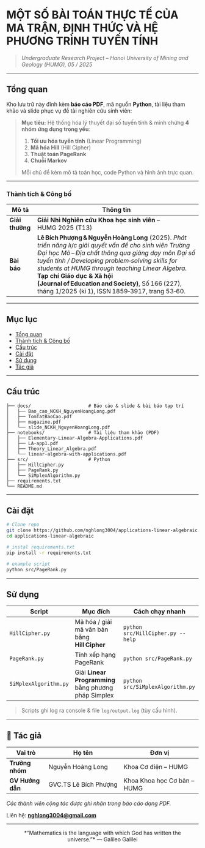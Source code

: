 # **MỘT SỐ BÀI TOÁN THỰC TẾ CỦA MA TRẬN, ĐỊNH THỨC VÀ HỆ PHƯƠNG TRÌNH TUYẾN TÍNH**
> *Undergraduate Research Project – Hanoi University of Mining and Geology (HUMG), 05 / 2025*

---

## Tổng quan
Kho lưu trữ này đính kèm **báo cáo PDF**, mã nguồn **Python**, tài liệu tham khảo và slide phục vụ đề tài nghiên cứu sinh viên:

> **Mục tiêu:** Hệ thống hóa lý thuyết đại số tuyến tính & minh chứng **4 nhóm ứng dụng trọng yếu**:
>
> 1. **Tối ưu hóa tuyến tính** (Linear Programming)  
> 2. **Mã hóa Hill** (Hill Cipher)  
> 3. **Thuật toán PageRank**  
> 4. **Chuỗi Markov**
>
> Mỗi chủ đề kèm mô tả toán học, code Python và hình ảnh trực quan.

---
### Thành tích & Công bố
| Mô tả | Thông tin |
|-------|-----------|
| **Giải thưởng** | **Giải Nhì Nghiên cứu Khoa học sinh viên** – HUMG 2025 (T13) |
| **Bài báo** | **Lê Bích Phượng & Nguyễn Hoàng Long** (2025). *Phát triển năng lực giải quyết vấn đề cho sinh viên Trường Đại học Mỏ – Địa chất thông qua giảng dạy môn Đại số tuyến tính / Developing problem‑solving skills for students at HUMG through teaching Linear Algebra.* **Tạp chí Giáo dục & Xã hội (Journal of Education and Society)**, Số 166 (227), tháng 1/2025 (kì 1), ISSN 1859‑3917, trang 53‑60. |

---

## Mục lục
- [Tổng quan](#-Tổng-quan)
- [Thành tích & Công bố](#-thành-tích--công-bố)
- [Cấu trúc](#-cấu-trúc)
- [Cài đặt](#️-cài-đặt)
- [Sử dụng](#-sử-dụng)
- [Tác giả](#-tác-giả)

---

## Cấu trúc
```text
├── docs/                     # Báo cáo & slide & bài báo tạp trí
│   ├── Bao_cao_NCKH_NguyenHoangLong.pdf
│   ├── TomTatBaoCao.pdf
│   ├── magazine.pdf
│   └── slide_NCKH_NguyenHoangLong.pdf
├── notebooks/                # Tài liệu tham khảo (PDF)
│   ├── Elementary-Linear-Algebra-Applications.pdf
│   ├── LA-app1.pdf
│   ├── Theory_Linear_Algebra.pdf
│   └── linear-algebra-with-applications.pdf
├── src/                      # Python
│   ├── HillCipher.py
│   ├── PageRank.py
│   └── SiMplexAlgorithm.py
├── requirements.txt 
└── README.md 
```
---

## Cài đặt
```bash
# Clone repo
git clone https://github.com/nghlong3004/applications-linear-algebraic.git
cd applications-linear-algebraic

# instal requirements.txt
pip install -r requirements.txt

# example script
python src/PageRank.py
```

---

## Sử dụng

| Script | Mục đích | Cách chạy nhanh |
|--------|----------|-----------------|
| `HillCipher.py` | Mã hóa / giải mã văn bản bằng **Hill Cipher** | `python src/HillCipher.py --help` |
| `PageRank.py` | Tính xếp hạng PageRank | `python src/PageRank.py` |
| `SiMplexAlgorithm.py` | Giải **Linear Programming** bằng phương pháp Simplex | `python src/SiMplexAlgorithm.py` |

> Scripts ghi log ra console & file `log/output.log` (tùy cấu hình).

---

## 👥 Tác giả
| Vai trò | Họ tên | Đơn vị |
|---------|--------|--------|
| **Trưởng nhóm** | Nguyễn Hoàng Long | Khoa Cơ điện – HUMG |
| **GV Hướng dẫn** | GVC.TS Lê Bích Phượng | Khoa Khoa học Cơ bản – HUMG |

*Các thành viên cộng tác được ghi nhận trong báo cáo dạng PDF.*

Liên hệ: **nghlong3004@gmail.com**

---

<p align="center">*“Mathematics is the language with which God has written the universe.”* — Galileo Galilei</p>
